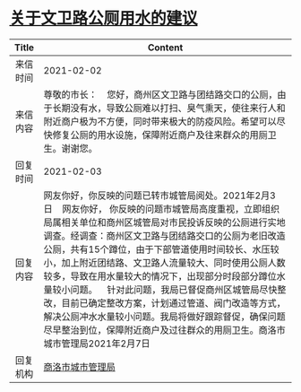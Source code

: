 # <a href="http://www.shangluo.gov.cn/zmhd/ldxxxx.jsp?urltype=leadermail.LeaderMailContentUrl&wbtreeid=1112&leadermailid=6889">关于文卫路公厕用水的建议</a>
| Title |                                                                                                                                                            Content                                                                                                                                                             |
|:-----:|--------------------------------------------------------------------------------------------------------------------------------------------------------------------------------------------------------------------------------------------------------------------------------------------------------------------------------|
| 来信时间  | 2021-02-02                                                                                                                                                                                                                                                                                                                     |
| 来信内容  | 尊敬的市长：    您好，商州区文卫路与团结路交口的公厕，由于长期没有水，导致公厕难以打扫、臭气熏天，使往来行人和附近商户极为不方便，同时带来极大的防疫风险。希望可以尽快修复公厕的用水设施，保障附近商户及往来群众的用厕卫生。谢谢您。                                                                                                                                                                                                           |
| 回复时间  | 2021-02-03                                                                                                                                                                                                                                                                                                                     |
| 回复内容  | 网友你好，你反映的问题已转市城管局阅处。2021年2月3日    网友你好， 你反映的问题市城管局高度重视，立即组织局属相关单位和商州区城管局对市民投诉反映的公厕进行实地调查。经调查：商州区文卫路与团结路交口的公厕为老旧改造公厕，共有15个蹲位，由于下部管道使用时间较长、水压较小，加上附近团结路、文卫路人流量较大、同时使用公厕人数较多，导致在用水量较大的情况下，出现部分时段部分蹲位水量较小问题。    针对此问题，我局已督促商州区城管局尽快整改，目前已确定整改方案，计划通过管道、阀门改造等方式，解决公厕冲水水量较小问题。我局将做好跟踪督促，确保问题尽早整治到位，保障附近商户及过往群众的用厕卫生。商洛市城市管理局2021年2月7日 |
| 回复机构  | <a href="../../categories/agencies/商洛市城市管理局.md">商洛市城市管理局</a>                                                                                                                                                                                                                                                                   |